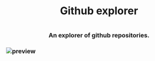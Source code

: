<h1 align="center">
Github explorer
<h1/>  

  <h3 align="center">
An explorer of github repositories.
<h3/>

![preview](https://user-images.githubusercontent.com/55659197/80867508-da976b80-8c6a-11ea-9a4a-a8e7860886ec.gif)
